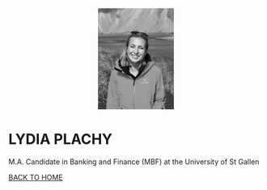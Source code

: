 <center>
  
<img src="Photo_Informal43.jpeg" alt="Informal Photo" style="height: 200px; width:150px;"/>

</center> 

# LYDIA PLACHY

M.A. Candidate in Banking and Finance (MBF) at the University of St Gallen


[BACK TO HOME](index.md)
